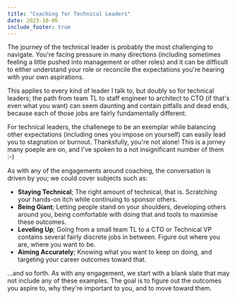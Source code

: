 ```yaml
---
title: "Coaching for Technical Leaders"
date: 2023-10-06
include_footer: true
---
```

The journey of the technical leader is probably the most challenging to navigate. You're facing pressure in many directions (including sometimes feeling a little pushed into management or other roles) and it can be difficult to either understand your role or reconcile the expectations you're hearing with your own aspirations.

This applies to every kind of leader I talk to, but doubly so for technical leaders; the path from team TL to staff engineer to architect to CTO (if that's even what you want) can seem daunting and contain pitfalls and dead ends, because each of those jobs are fairly fundamentally different. 

For technical leaders, the challenege to be an exemplar while balancing other expectations (including ones you impose on yourself) can easily lead you to stagnation or burnout. Thanksfully, you're not alone! This is a jorney many poeple are on, and I've spoken to a not insignificant number of them :-)

As with any of the engagements around coaching, the conversation is driven by you; we could cover subjects such as:

  - **Staying Technical**; The right amount of technical, that is. Scratching your hands-on itch while continuing to sponsor others.
  - **Being Giant**; Letting people stand on your shoulders, developing others around you, being comfortable with doing that and tools to maximise these outcomes.
  - **Leveling Up**; Going from a small team TL to a CTO or Technical VP contains several fairly discrete jobs in between. Figure out where you are, where you want to be.
  - **Aiming Accurately**; Knowing what you want to keep on doing, and targeting your career outcomes toward that.

...and so forth. As with any engagement, we start with a blank slate that may not include any of these examples. The goal is to figure out the outcomes you aspire to, why they're important to you, and to move toward them.
